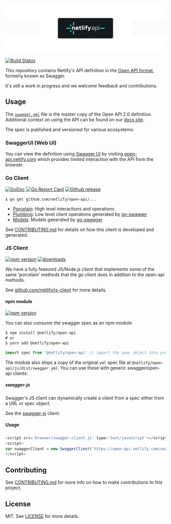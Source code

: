 [![open-api](api.png)](https://open-api.netlify.com/#/default)

[![Build Status][travis-img]][travis]

This repository contains Netlify's API definition in the [Open API format][open-api-2], formerly known as Swagger.

It's still a work in progress and we welcome feedback and contributions.

## Usage

The [`swagger.yml`](swagger.yml) file is the master copy of the Open API 2.0 definition. Additional context on using the API can be found on our [docs site](https://www.netlify.com/docs/api/).

The spec is published and versioned for various ecosystems:

### SwaggerUI (Web UI)

You can view the definition using [Swagger UI](https://swagger.io/tools/swagger-ui/) by visiting [open-api.netlify.com](http://open-api.netlify.com) which provides limited interaction with the API from the browser.

### Go Client

[![GoDoc][godoc-img]][godoc]
[![Go Report Card][goreport-img]][goreport]
[![Github release][git-img]][git]

```console
$ go get github.com/netlify/open-api/...
```

- [Porcelain](https://godoc.org/github.com/netlify/open-api/v2/go/porcelain): High level interactions and operations
- [Plumbing](https://godoc.org/github.com/netlify/open-api/v2/go/plumbing): Low level client operations generated by [go-swagger][go-swagger]
- [Models](https://godoc.org/github.com/netlify/open-api/v2/go/models): Models generated by [go-swagger][go-swagger]

See [CONTRIBUTING.md](CONTRIBUTING.md) for details on how this client is developed and generated.

### JS Client

[![npm version][npm-js-img]][npm-js] [![downloads][dl-js-img]][dl-js]

We have a fully featured JS/Node.js client that implements some of the same 'porcelain' methods that the go client does in addition to the open-api methods.

See [github.com/netlify/js-client](https://github.com/netlify/js-client) for more details.

#### npm module

[![npm version][npm-img]][npm]

You can also consume the swagger spec as an npm module:

```console
$ npm install @netlify/open-api
# or
$ yarn add @netlify/open-api
```

```js
import spec from '@netlify/open-api' // import the spec object into your project
```

The module also ships a copy of the original `yml` spec file at `@netlify/open-api/js/dist/swagger.yml`. You can use these with generic swagger/open-api clients:

##### swagger-js

Swagger's JS client can dynamically create a client from a spec either from a URL or spec object.

See the [swagger-js](https://github.com/swagger-api/swagger-js) client:

##### Usage

```js
<script src='browser/swagger-client.js' type='text/javascript'></script>
<script>
var swaggerClient = new SwaggerClient('https://open-api.netlify.com/swagger.json');
</script>
```

## Contributing

See [CONTRIBUTING.md](CONTRIBUTING.md) for more info on how to make contributions to this project.

## License

MIT. See [LICENSE](LICENSE) for more details.

[travis-img]: https://travis-ci.org/netlify/open-api.svg?branch=master
[travis]: https://travis-ci.org/netlify/open-api
[npm-img]: https://img.shields.io/npm/v/@netlify/open-api.svg
[npm]: https://npmjs.org/package/@netlify/open-api
[npm-js-img]: https://img.shields.io/npm/v/netlify.svg
[npm-js]: https://npmjs.org/package/netlify
[dl-js-img]: https://img.shields.io/npm/dm/netlify.svg
[dl-js]: https://npmjs.org/package/netlify
[godoc-img]: https://godoc.org/github.com/netlify/open-api/v2/go?status.svg
[godoc]: https://godoc.org/github.com/netlify/open-api/v2/go
[goreport-img]: https://goreportcard.com/badge/github.com/netlify/open-api/v2
[goreport]: https://goreportcard.com/report/github.com/netlify/open-api/v2
[git-img]: https://img.shields.io/github/release/netlify/open-api.svg
[git]: https://github.com/netlify/open-api/releases/latest
[open-api-2]: https://github.com/OAI/OpenAPI-Specification/blob/master/versions/2.0.md
[go-swagger]: https://github.com/go-swagger/go-swagger
